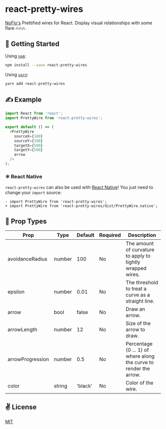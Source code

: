 # react-pretty-wires
[NoFlo's](https://github.com/noflo/noflo) Prettified wires for React. Display visual relationships with some flare 🔥🔥🔥.

## 🚀 Getting Started

Using [`npm`]():

```bash
npm install --save react-pretty-wires
```

Using [`yarn`]():

```bash
yarn add react-pretty-wires
```

## ✍️ Example

```javascript
import React from 'react';
import PrettyWire from 'react-pretty-wires';

export default () => (
  <PrettyWire
    sourceX={100}
    sourceY={100}
    targetX={500}
    targetY={500}
    arrow
  />
);
```

### ⚛️ React Native
`react-pretty-wires` can also be used with [React Native](https://facebook.github.io/react-native/)! You just need to change your `import` source:

```git
- import PrettyWire from 'react-pretty-wires';
+ import PrettyWire from 'react-pretty-wires/dist/PrettyWire.native';
```

## 📌 Prop Types

Prop                  | Type     | Default                   | Required | Description
--------------------- | -------- | ------------------------- | -------- | -----------
avoidanceRadius|number|100|No|The amount of curvature to apply to tightly wrapped wires.
epsilon|number|0.01|No|The threshold to treat a curve as a straight line.
arrow|bool|false|No|Draw an arrow.
arrowLength|number|12|No|Size of the arrow to draw.
arrowProgression|number|0.5|No|Percentage (0 ... 1) of where along the curve to render the arrow.
color|string|'black'|No|Color of the wire.

## ✌️ License
[MIT](https://opensource.org/licenses/MIT)

